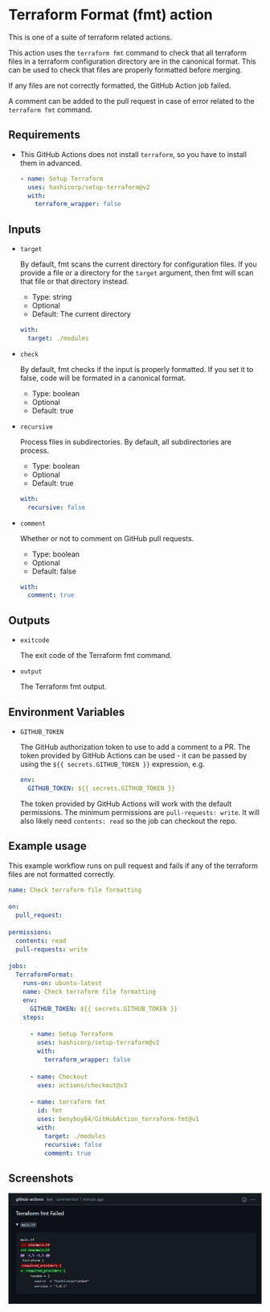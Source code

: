 # Terraform Format (fmt) action

This is one of a suite of terraform related actions.

This action uses the `terraform fmt` command to check that all terraform files in a terraform configuration directory are in the canonical format.
This can be used to check that files are properly formatted before merging.

If any files are not correctly formatted, the GitHub Action job failed.

A comment can be added to the pull request in case of error related to the `terraform fmt` command.

## Requirements

* This GitHub Actions does not install `terraform`, so you have to install them in advanced.

  ```yaml
  - name: Setup Terraform
    uses: hashicorp/setup-terraform@v2
    with:
      terraform_wrapper: false
  ```

## Inputs

* `target`

  By default, fmt scans the current directory for configuration files. If you provide a file or a directory for the `target` argument, then fmt will scan that file or that directory instead. 
 
  - Type: string
  - Optional
  - Default: The current directory

  ```yaml
  with:
    target: ./modules
  ```

* `check`
    
  By default, fmt checks if the input is properly formatted. If you set it to false, code will be formated in a canonical format.

  - Type: boolean
  - Optional
  - Default: true

* `recursive`

  Process files in subdirectories. By default, all subdirectories are process.

  - Type: boolean
  - Optional
  - Default: true

  ```yaml
  with:
    recursive: false
  ```

* `comment`

  Whether or not to comment on GitHub pull requests.

  - Type: boolean
  - Optional
  - Default: false

  ```yaml
  with:
    comment: true
  ```

## Outputs

* `exitcode`

  The exit code of the Terraform fmt command. 

* `output`

  The Terraform fmt output. 

## Environment Variables

* `GITHUB_TOKEN`

  The GitHub authorization token to use to add a comment to a PR. 
  The token provided by GitHub Actions can be used - it can be passed by
  using the `${{ secrets.GITHUB_TOKEN }}` expression, e.g.

  ```yaml
  env:
    GITHUB_TOKEN: ${{ secrets.GITHUB_TOKEN }}
  ```

  The token provided by GitHub Actions will work with the default permissions.
  The minimum permissions are `pull-requests: write`.
  It will also likely need `contents: read` so the job can checkout the repo.

## Example usage

This example workflow runs on pull request and fails if any of the terraform files are not formatted correctly.

```yaml
name: Check terraform file formatting

on:
  pull_request:

permissions:
  contents: read
  pull-requests: write

jobs:
  TerraformFormat:
    runs-on: ubuntu-latest
    name: Check terraform file formatting
    env:
      GITHUB_TOKEN: ${{ secrets.GITHUB_TOKEN }}
    steps:

      - name: Setup Terraform
        uses: hashicorp/setup-terraform@v2
        with:
          terraform_wrapper: false

      - name: Checkout
        uses: actions/checkout@v3

      - name: terraform fmt
        id: fmt
        uses: benyboy84/GitHubAction_terraform-fmt@v1
        with:
          target: ./modules
          recursive: false
          comment: true
```

## Screenshots

![fmt](images/fmt-output.png)